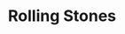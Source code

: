 ---
permalink: /projects/graphics/bootleg-covers/stones
layout: artist
title: "Rolling Stones"
artist: "Rolling_Stones"
feature-path: "/assets/img/graphics/bootleg-covers/features/stones"
excerpt: "Covers for Rolling Stones Bootlegs"
header:
  overlay_image: /assets/img/graphics/bootleg-covers/artist-img/stones.jpg
images:
 - folder: 1981
 - folder: 1989
---